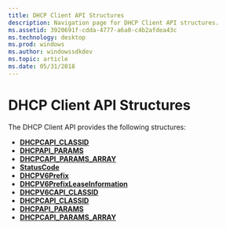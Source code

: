 ```yaml
---
title: DHCP Client API Structures
description: Navigation page for DHCP Client API structures.
ms.assetid: 3920691f-cdda-4777-a6a0-c4b2afdea43c
ms.technology: desktop
ms.prod: windows
ms.author: windowssdkdev
ms.topic: article
ms.date: 05/31/2018
---
```


# DHCP Client API Structures

The DHCP Client API provides the following structures:

-   [**DHCPCAPI\_CLASSID**](/previous-versions/windows/desktop/api/Dhcpcsdk/ns-dhcpcsdk-_dhcpcapi_classid)
-   [**DHCPAPI\_PARAMS**](/previous-versions/windows/desktop/api/Dhcpcsdk/ns-dhcpcsdk-_dhcpapi_params)
-   [**DHCPCAPI\_PARAMS\_ARRAY**](/previous-versions/windows/desktop/api/Dhcpcsdk/ns-dhcpcsdk-_dhcpcapi_params_araray)
-   [**StatusCode**](/previous-versions/windows/desktop/api/Dhcpv6csdk/ne-dhcpv6csdk-__unnamed_enum_0)
-   [**DHCPV6Prefix**](/previous-versions/windows/desktop/api/Dhcpv6csdk/ns-dhcpv6csdk-_dhcpv6prefix)
-   [**DHCPV6PrefixLeaseInformation**](/previous-versions/windows/desktop/api/Dhcpv6csdk/ns-dhcpv6csdk-_dhcpv6prefixleaseinformation)
-   [**DHCPV6CAPI\_CLASSID**](/previous-versions/windows/desktop/api/Dhcpv6csdk/ns-dhcpv6csdk-_dhcpv6capi_classid)
-   [**DHCPCAPI\_CLASSID**](/previous-versions/windows/desktop/api/Dhcpcsdk/ns-dhcpcsdk-_dhcpcapi_classid)
-   [**DHCPAPI\_PARAMS**](/previous-versions/windows/desktop/api/Dhcpcsdk/ns-dhcpcsdk-_dhcpapi_params)
-   [**DHCPCAPI\_PARAMS\_ARRAY**](/previous-versions/windows/desktop/api/Dhcpcsdk/ns-dhcpcsdk-_dhcpcapi_params_araray)

 

 




